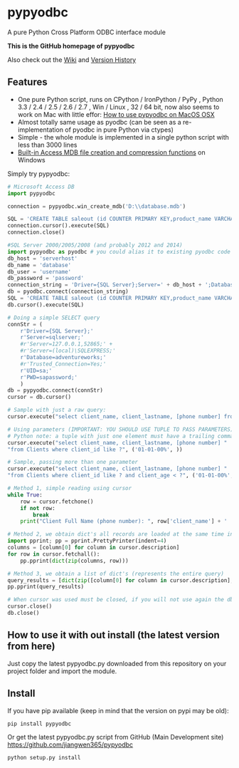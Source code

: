 pypyodbc
========

A pure Python Cross Platform ODBC interface module


**This is the GitHub homepage of pypyodbc**  

Also check out the  [Wiki](https://github.com/jiangwen365/pypyodbc/wiki) and [Version History](https://github.com/jiangwen365/pypyodbc/wiki/Version-History)


Features
--------

  * One pure Python script, runs on CPython / IronPython / PyPy , Python 3.3 / 2.4 / 2.5 / 2.6 / 2.7 , Win / Linux , 32 / 64 bit, now also seems to work on Mac with little effor: [How to use pypyodbc on MacOS OSX](https://github.com/jiangwen365/pypyodbc/wiki/How-to-use-pypyodbc-on-MacOS-OSX)
  * Almost totally same usage as pyodbc (can be seen as a re-implementation of pyodbc in pure Python via ctypes)
  * Simple - the whole module is implemented in a single python script with less than 3000 lines
  * [Built-in Access MDB file creation and compression functions](https://github.com/jiangwen365/pypyodbc/wiki/Access-MDB-support) on Windows 

Simply try pypyodbc:

```python
# Microsoft Access DB
import pypyodbc 

connection = pypyodbc.win_create_mdb('D:\\database.mdb')

SQL = 'CREATE TABLE saleout (id COUNTER PRIMARY KEY,product_name VARCHAR(25));'
connection.cursor().execute(SQL)
connection.close()
```

```python
#SQL Server 2000/2005/2008 (and probably 2012 and 2014)
import pypyodbc as pyodbc # you could alias it to existing pyodbc code (not every code is compatible)
db_host = 'serverhost'
db_name = 'database'
db_user = 'username'
db_password = 'password'
connection_string = 'Driver={SQL Server};Server=' + db_host + ';Database=' + db_name + ';UID=' + db_user + ';PWD=' + db_password + ';'
db = pyodbc.connect(connection_string)
SQL = 'CREATE TABLE saleout (id COUNTER PRIMARY KEY,product_name VARCHAR(25));'
db.cursor().execute(SQL)

# Doing a simple SELECT query
connStr = (
    r'Driver={SQL Server};'
    r'Server=sqlserver;'
    #r'Server=127.0.0.1,52865;' +
    #r'Server=(local)\SQLEXPRESS;'
    r'Database=adventureworks;'
    #r'Trusted_Connection=Yes;'
    r'UID=sa;'
    r'PWD=sapassword;'
    )
db = pypyodbc.connect(connStr)
cursor = db.cursor()

# Sample with just a raw query:
cursor.execute("select client_name, client_lastname, [phone number] from Clients where client_id like '01-01-00%'")

# Using parameters (IMPORTANT: YOU SHOULD USE TUPLE TO PASS PARAMETERS)
# Python note: a tuple with just one element must have a trailing comma, otherwise is just a enclosed variable
cursor.execute("select client_name, client_lastname, [phone number] "
"from Clients where client_id like ?", ('01-01-00%', ))

# Sample, passing more than one parameter
cursor.execute("select client_name, client_lastname, [phone number] "
"from Clients where client_id like ? and client_age < ?", ('01-01-00%', 28))

# Method 1, simple reading using cursor
while True:
    row = cursor.fetchone()
    if not row:
        break
    print("Client Full Name (phone number): ", row['client_name'] + ' ' +  row['client_lastname'] + '(' + row['phone number'] + ')')

# Method 2, we obtain dict's all records are loaded at the same time in memory (easy and verbose, but just use it with a few records or your app will consume a lot of memory), was tested in a modern computer with about 1000 - 3000 records just fine...
import pprint; pp = pprint.PrettyPrinter(indent=4)
columns = [column[0] for column in cursor.description]
for row in cursor.fetchall():
    pp.pprint(dict(zip(columns, row)))

# Method 3, we obtain a list of dict's (represents the entire query)
query_results = [dict(zip([column[0] for column in cursor.description], row)) for row in cursor.fetchall()]
pp.pprint(query_results)

# When cursor was used must be closed, if you will not use again the db connection must be closed too.
cursor.close()
db.close()
```

How to use it with out install (the latest version from here)
--------------------------------------------
Just copy the latest pypyodbc.py downloaded from this repository on your project folder and import the module.

Install
-------

If you have pip available (keep in mind that the version on pypi may be old):

    pip install pypyodbc

Or get the latest pypyodbc.py script from GitHub (Main Development site) <https://github.com/jiangwen365/pypyodbc>

    python setup.py install

